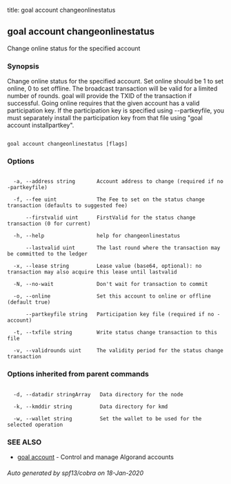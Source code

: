 title: goal account changeonlinestatus
## goal account changeonlinestatus



Change online status for the specified account



### Synopsis



Change online status for the specified account. Set online should be 1 to set online, 0 to set offline. The broadcast transaction will be valid for a limited number of rounds. goal will provide the TXID of the transaction if successful. Going online requires that the given account has a valid participation key. If the participation key is specified using --partkeyfile, you must separately install the participation key from that file using "goal account installpartkey".



```

goal account changeonlinestatus [flags]

```



### Options



```

  -a, --address string       Account address to change (required if no -partkeyfile)

  -f, --fee uint             The Fee to set on the status change transaction (defaults to suggested fee)

      --firstvalid uint      FirstValid for the status change transaction (0 for current)

  -h, --help                 help for changeonlinestatus

      --lastvalid uint       The last round where the transaction may be committed to the ledger

  -x, --lease string         Lease value (base64, optional): no transaction may also acquire this lease until lastvalid

  -N, --no-wait              Don't wait for transaction to commit

  -o, --online               Set this account to online or offline (default true)

      --partkeyfile string   Participation key file (required if no -account)

  -t, --txfile string        Write status change transaction to this file

  -v, --validrounds uint     The validity period for the status change transaction

```



### Options inherited from parent commands



```

  -d, --datadir stringArray   Data directory for the node

  -k, --kmddir string         Data directory for kmd

  -w, --wallet string         Set the wallet to be used for the selected operation

```



### SEE ALSO



* [goal account](../../account/account/)	 - Control and manage Algorand accounts


###### Auto generated by spf13/cobra on 18-Jan-2020

